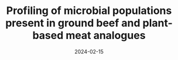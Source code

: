 ---
title: "Profiling of microbial populations present in ground beef and plant-based meat analogues"
collection: publications
permalink: /publication/meat
date: 2024-02-15
venue: 'LWT'
paperurl: "/files/pdf/research/meat.pdf"
link: 'https://doi.org/10.1016/j.lwt.2024.115845'
citation: "Li, X., Wang, H., Guo, C., & Wang, L. (2024). Profiling of microbial populations present in ground beef and plant-based meat analogues. LWT, 196, 115845.https://doi.org/10.1016/j.lwt.2024.115845
"
---